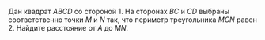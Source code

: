 Дан квадрат $ABCD$ со стороной 1. На сторонах $BC$ и $CD$ выбраны соответственно точки $M$ и $N$ так, что периметр треугольника $MCN$ равен 2. Найдите расстояние от $A$ до $MN$.